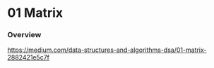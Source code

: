 # 01 Matrix

### Overview

https://medium.com/data-structures-and-algorithms-dsa/01-matrix-2882421e5c7f
